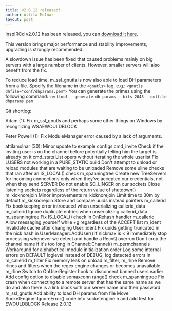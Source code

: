 ```yaml
---
title: v2.0.12 released!
author: Attila Molnar
layout: post
---
```


InspIRCd v2.0.12 has been released, you can [download it here](https://github.com/inspircd/inspircd/releases).

This version brings major performance and stability improvements, upgrading is
strongly recommended.

A slowdown issue has been fixed that caused problems mainly on big servers with
a large number of clients. However, smaller servers will also benefit from the
fix.

To reduce load time, m_ssl_gnutls is now also able to load DH parameters from a
file. Specify the filename in the `<gnutls>` tag, e.g.:
`<gnutls dhfile="conf/dhparams.pem">`
You can generate the primes using the following command:
`certtool --generate-dh-params --bits 2048 --outfile dhparams.pem`

Git shortlog:

Adam (1):
      Fix m_ssl_gnutls and perhaps some other things on Windows by recognizing WSAEWOULDBLOCK

Peter Powell (1):
      Fix ModuleManager error caused by a lack of arguments.

attilamolnar (30):
      Minor update to example configs
      cmd_invite Check if the inviting user is on the channel before potentially telling him the target is already on it
      cmd_stats List opers without iterating the whole userlist
      Fix LUSERS not working in a PURE_STATIC build
      Don't attempt to unload or reload modules that are waiting to be unloaded
      Remove some uline checks that ran after an IS_LOCAL() check
      m_spanningtree Create new TreeServers for incoming connections only when they've accepted our credentials, not when they send SERVER
      Do not enable SO_LINGER on our sockets
      Close listening sockets regardless of the return value of shutdown()
      m_kicknorejoin Minor improvements
      m_kicknorejoin Limit time to 30m by default
      m_kicknorejoin Store and compare uuids instead pointers
      m_callerid Fix bookkeeping error introduced when unserializing callerid_data
      m_callerid Ignore duplicate entries when unserializing callerid_data
      m_spanningtree Fix IS_LOCAL() check in OnRehash handler
      m_callerid Allow messaging yourself while +g regardless of the ACCEPT list
      m_ident Invalidate cache after changing User::ident
      Fix uuids getting truncated in the nick hash in UserManager::AddUser() if nickmax is < 9
      Immediately stop processing whenever we detect and handle a RecvQ overrun
      Don't crop the channel name if it's too long in Channel::Channel()
      m_permchannels Workaround for alphabetical module initialization order
      Log some internal errors on DEFAULT loglevel instead of DEBUG, log detected errors in m_callerid
      m_filter Fix memory leak on unload
      m_filter, m_rline Remove rlines and filters when the regex engine changes or becomes unavailable
      m_rline Switch to OnUserRegister hook to disconnect banned users earlier
      Add config option to disable somaxconn range() check
      m_spanningtree Fix crash when connecting to a remote server that has the same name as we do and also there is a link block with our server name and their password
      m_ssl_gnutls Add ability to load DH params from file
      Move SocketEngine::IgnoreError() code into socketengine.h and add test for EWOULDBLOCK
      Release 2.0.12
